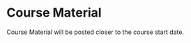 # Course Material

Course Material will be posted closer to the course start date.

<!-- Material for the first few days of the course are [here](#week-one).

## Git Hub Repository

Once we introduce Git and GitHub all materials can be found [here][course-material].

## Week One

* Introduction + Motivation
    * [![][pdf-icon]{: style="width:32px"}][intro-slides] [slides][intro-slides]
* Terminal
    * [![][zip-file-icon]{: style="width:25px"}][terminal-data] [terminal data][terminal-data]
    * [![][pdf-icon]{: style="width:32px"}][terminal-slides] [slides][terminal-slides]
    * [![][pdf-icon]{: style="width:32px"}][terminal-cheat] [cheatsheet][terminal-cheat]
    * [![][pdf-icon]{: style="width:32px"}][terminal-cheat] [exercises - basics ][terminal-summary-01]
    * [![][pdf-icon]{: style="width:32px"}][terminal-cheat] [exercises - advanced][terminal-summary-02]
    * [![][pdf-icon]{: style="width:32px"}][terminal-cheat] [exercises - solutions][terminal-summary-solutions]

* Intro to Python
    * [![][zip-file-icon]{: style="width:25px"}][python-intro-zip][ python-intro.zip][python-intro-zip]

* Arrays with Numpy
    * [![][data-icon]{: style="width:32px"}][numpy-data][ Numpy datasets][numpy-data]
    * [![][pdf-icon]{: style="width:32px"}][mrw-paper][ Mankiw, Romer, Weil, QJE 1992][numpy-data]
  
    <!-- * instructor notebook from session
    * notes -->

<!-- * Data with Pandas
    * [![][data-icon]{: style="width:32px"}][pandas-data][ Pandas datasets][pandas-data]

* Linear Econometrics with Python
    * [![][zip-file-icon]{: style="width:25px"}][python-metrics][ python-metrics.zip][python-metrics]

[intro-slides]: https://github.com/pp4rs/2020-uzh-course-material/raw/master/00-intro/intro.pdf
[terminal-data]: https://github.com/pp4rs/2020-uzh-course-material/raw/master/01-terminal/terminal-data.zip
[terminal-slides]: https://github.com/pp4rs/2020-uzh-course-material/raw/master/01-terminal/slides.pdf
[terminal-cheat]: https://github.com/pp4rs/2020-uzh-course-material/raw/master/01-terminal/cheat-sheet.pdf
[terminal-summary-01]: https://github.com/pp4rs/2020-uzh-course-material/raw/master/01-terminal/instructor-notes/1-basics.pdf
[terminal-summary-02]: https://github.com/pp4rs/2020-uzh-course-material/raw/master/01-terminal/instructor-notes/2-advanced.pdf
[terminal-summary-solutions]: https://github.com/pp4rs/2020-uzh-course-material/raw/master/01-terminal/instructor-notes/2-solutions.pdf

[python-intro-zip]: assets/python-intro.zip
[numpy-data]: assets/numpy-data.zip
[mrw-paper]: https://eml.berkeley.edu/~dromer/papers/MRW_QJE1992.pdf
[pandas-data]: assets/pandas-data.zip
[python-metrics]: assets/python-metrics.zip


[pdf-icon]: https://image.flaticon.com/icons/png/512/35/35653.png
[zip-file-icon]: https://cdn.onlinewebfonts.com/svg/img_261112.png
[ipynb-icon]: https://cdn1.iconfinder.com/data/icons/file-format-set/64/2878-512.png
[data-icon]: https://cdn3.iconfinder.com/data/icons/servers-database-11/24/database_download_data_storage-512.png

[course-material]: https://github.com/pp4rs/2020-uzh-course-material -->

<!-- # icon store
* python [<img src="https://image.flaticon.com/icons/svg/2/2181.svg" width="20" height="20" />]()
* pdf   [<img src="https://image.flaticon.com/icons/svg/29/29099.svg" width="20" height="20" />]()
* R   [<img src="https://www.blockspring.com/assets/r_icon-4430867d3ab1a3b1c975a195aabc5051a7099973eccd9cd00f8ea8c796b2e950.png" width="20" height="20" />]()
* gitlab  [<img src="https://about.gitlab.com/ico/favicon.ico" width="20" height="20" />]()
* jupyter  [<img src="https://nbsphinx.readthedocs.io/en/0.1.0/_images/example_17_0.png" width="30" height="30" />]()
* bash [<img src="https://cdn4.iconfinder.com/data/icons/document-file-types-black/347/extention_file_type_black_115-512.png" width="30" height="30" />]() -->
